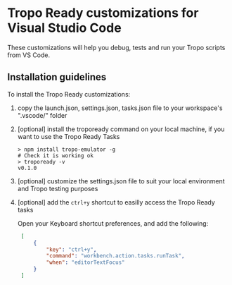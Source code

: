 # Tropo Ready customizations for Visual Studio Code

These customizations will help you debug, tests and run your Tropo scripts from VS Code.


## Installation guidelines

To install the Tropo Ready customizations:

1. copy the launch.json, settings.json, tasks.json file to your workspace's ".vscode/" folder 

2. [optional] install the tropoready command on your local machine, if you want to use the Tropo Ready Tasks
   ```shell
   > npm install tropo-emulator -g
   # Check it is working ok
   > tropoready -v
   v0.1.0
   ```

3. [optional] customize the settings.json file to suit your local environment and Tropo testing purposes

4. [optional] add the `ctrl+y` shortcut to easilly access the Tropo Ready tasks

   Open your Keyboard shortcut preferences, and add the following: 
   ```json
    [
        {
            "key": "ctrl+y",
            "command": "workbench.action.tasks.runTask",
            "when": "editorTextFocus"
        }
    ]
    ```